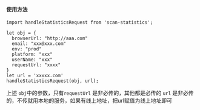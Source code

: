 #### 使用方法
```
import handleStatisticsRequest from 'scan-statistics';

let obj = {
  browserUrl: "http://aaa.com"
  email: "xxx@xxx.com"
  env: "prod"
  platform: "xxx"
  userName: "xxx"
  requestUrl: "xxxx"
}
let url = 'xxxxx.com'
handleStatisticsRequest(obj, url);
```
上述 `obj`中的参数，只有`requestUrl` 是非必传的，其他都是必传的
`url` 是非必传的，不传就用本地的服务，如果有线上地址，把url赋值为线上地址即可